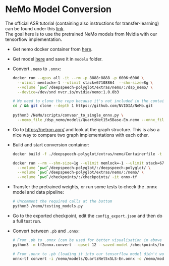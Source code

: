 # NeMo Model Conversion

The official ASR tutorial (containing also instructions for transfer-learning) can be found under this
[link](https://colab.research.google.com/github/NVIDIA/NeMo/blob/master/tutorials/asr/01_ASR_with_NeMo.ipynb). \
The goal here is to use the pretrained NeMo models from Nvidia with our tensorflow implementation.

* Get nemo docker container from [here](https://ngc.nvidia.com/catalog/containers/nvidia:nemo).
* Get model [here](https://ngc.nvidia.com/catalog/models/nvidia:nemospeechmodels/files) and save it in `models` folder.

* Convert `.nemo` to `.onnx`:
  ```bash
  docker run --gpus all -it --rm -p 8888:8888 -p 6006:6006 \
    --ulimit memlock=-1 --ulimit stack=67108864  --shm-size=8g \
    --volume `pwd`/deepspeech-polyglot/extras/nemo/:/dsp_nemo/ \
    --device=/dev/snd nvcr.io/nvidia/nemo:1.0.0b3
  
  # We need to clone the repo because it's not included in the container
  cd / && git clone --depth 1 https://github.com/NVIDIA/NeMo.git
    
  python3 /NeMo/scripts/convasr_to_single_onnx.py \
    --nemo_file /dsp_nemo/models/QuartzNet15x5Base-En.nemo --onnx_file /dsp_nemo/models/QuartzNet15x5Base-En.onnx
  ```
  
* Go to https://netron.app/ and look at the graph structure.
  This is also a nice way to compare two graph implementations with each other.

* Build and start conversion container:
  ```bash
  docker build -f ./deepspeech-polyglot/extras/nemo/Containerfile -t onnx-tf ./deepspeech-polyglot/
  
  docker run --rm --shm-size=1g --ulimit memlock=-1 --ulimit stack=67108864 --gpus all \
    --volume `pwd`/deepspeech-polyglot/:/deepspeech-polyglot/ \
    --volume `pwd`/deepspeech-polyglot/extras/nemo/:/nemo/ \
    --volume `pwd`/checkpoints/:/checkpoints/ -it onnx-tf
  ```
  
* Transfer the pretrained weights, or run some tests to check the .onnx model and data pipeline:
  ```bash
  # Uncomment the required calls at the bottom
  python3 /nemo/testing_models.py
  ```

* Go to the exported checkpoint, edit the `config_export.json` and then do a full test run.

* Convert between `.pb` and `.onnx`:
  ```bash
  # From .pb to .onnx (can be used for better visualisation in above web-tool)
  python3 -m tf2onnx.convert --opset 12 --saved-model /checkpoints/tmp/ --output /nemo/models/tfmodel.onnx

  # From .onnx to .pb (loading it into our tensorflow model didn't work)
  onnx-tf convert -i /nemo/models/QuartzNet5x5LS-En.onnx -o /nemo/models/tfpb/
  ```
